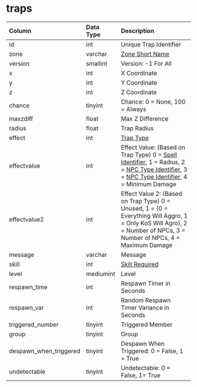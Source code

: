 # traps

| Column | Data Type | Description |
| :--- | :--- | :--- |
| id | int | Unique Trap Identifier |
| zone | varchar | [Zone Short Name](https://eqemu.gitbook.io/server/categories/zones/zone-list) |
| version | smallint | Version: -1 For All |
| x | int | X Coordinate |
| y | int | Y Coordinate |
| z | int | Z Coordinate |
| chance | tinyint | Chance: 0 = None, 100 = Always |
| maxzdiff | float | Max Z Difference |
| radius | float | Trap Radius |
| effect | int | [Trap Type](https://eqemu.gitbook.io/server/categories/zones/trap-types) |
| effectvalue | int | Effect Value: \(Based on Trap Type\) 0 = [Spell Identifier](https://github.com/EQEmu/docs-db-schema/tree/e0eb157dbf5563b03c0faf391abc87ec69239f4a/docs/schema/categories/traps/spells_new.md), 1 = Radius, 2 = [NPC Type Identifier](https://github.com/EQEmu/docs-db-schema/tree/e0eb157dbf5563b03c0faf391abc87ec69239f4a/docs/schema/categories/traps/npc_types.md), 3 = [NPC Type Identifier](https://github.com/EQEmu/docs-db-schema/tree/e0eb157dbf5563b03c0faf391abc87ec69239f4a/docs/schema/categories/traps/npc_types.md), 4 = Minimum Damage |
| effectvalue2 | int | Effect Value 2: \(Based on Trap Type\) 0 = Unused, 1 = \(0 = Everything Will Aggro, 1 = Only KoS Will Agro\), 2 = Number of NPCs, 3 = Number of NPCs, 4 = Maximum Damage |
| message | varchar | Message |
| skill | int | [Skill Required](https://eqemu.gitbook.io/server/categories/player/skills) |
| level | mediumint | Level |
| respawn\_time | int | Respawn Timer in Seconds |
| respawn\_var | int | Random Respawn Timer Variance in Seconds |
| triggered\_number | tinyint | Triggered Member |
| group | tinyint | Group |
| despawn\_when\_triggered | tinyint | Despawn When Triggered: 0 = False, 1 = True |
| undetectable | tinyint | Undetectable: 0 = False, 1= True |

